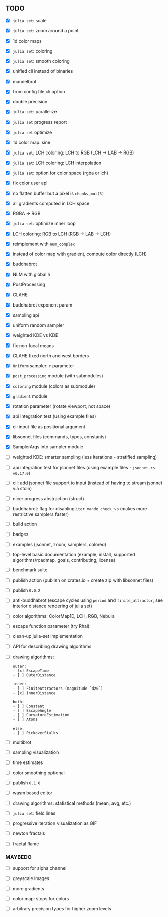 ## TODO

* [x] `julia set`: scale

* [x] `julia set`: zoom around a point

* [x] 1d color maps

* [x] `julia set`: coloring

* [x] `julia set`: smooth coloring

* [x] unified cli instead of binaries

* [x] mandelbrot

* [x] from config file cli option

* [x] double precision

* [x] `julia set`: parallelize

* [x] `julia set` progress report

* [x] `julia set` optimize

* [x] 1d color map: sine

* [x] `julia set`: LCH coloring: LCH to RGB (LCH -> LAB -> RGB)

* [x] `julia set`: LCH coloring: LCH interpolation

* [x] `julia set`: option for color space (rgba or lch)

* [x] fix color user api

* [x] no flatten buffer but a pixel is `chunks_mut(3)`

* [x] all gradients computed in LCH space

* [x] RGBA -> RGB

* [x] `julia set`: optimize inner loop

* [x] LCH coloring: RGB to LCH (RGB -> LAB -> LCH)

* [x] reimplement with `num_complex`

* [x] instead of color map with gradient, compute color directly (LCH)

* [x] buddhabrot

* [x] NLM with global h

* [x] PostProcessing

* [x] CLAHE

* [x] buddhabrot exponent param

* [x] sampling api

* [x] uniform random sampler

* [x] weighted KDE vs KDE

* [x] fix non-local means 

* [x] CLAHE fixed north and west borders

* [x] `Uniform` sampler: `r` parameter

* [x] `post_processing` module (with submodules)

* [x] `coloring` module (colors as submodule)

* [x] `gradient` module

* [x] rotation parameter (rotate viewport, not space)

* [x] api integration test (using example files)

* [x] cli input file as positional argument

* [x] libsonnet files (commands, types, constants)

* [x] SamplerArgs into sampler module

* [ ] weighted KDE: smarter sampling (less iterations - 
  stratified sampling)

* [ ] api integration test for jsonnet files 
  (using example files - `jsonnet-rs v0.17.0`)

* [ ] cli: add jsonnet file support to input (instead of having to
  stream jsonnet via stdin)

* [ ] nicer progress abstraction (struct)

* [ ] buddhabrot: flag for disabling `iter_mande_check_vp` (makes more
  restrictive samplers faster)

* [ ] build action

* [ ] badges

* [ ] examples (jsonnet, zoom, samplers, colored)

* [ ] top-level basic documentation (example, install, 
  supported algorithms/roadmap, goals, contributing, 
  license)

* [ ] benchmark suite

* [ ] publish action (publish on crates.io + create zip 
  with libsonnet files)

* [ ] publish `0.0.2`

* [ ] anti-buddhabrot (escape cycles using `period` and 
  `finite_attractor`, see interior distance rendering of julia set)

* [ ] color algorithms: ColorMap1D, LCH, RGB, Nebula

* [ ] escape function parameter (try Rhai)

* [ ] clean-up julia-set implementation

* [ ] API for describing drawing algorithms

* [ ] drawing algorithms: 
  
      outer: 
      - [x] EscapeTime
      - [ ] OuterDistance
    
      inner:
      - [ ] FiniteAttractors (magnitude `dz0`)
      - [x] InnerDistance

      both:
      - [ ] Constant
      - [ ] EscapeAngle
      - [ ] CurvatureEstimation
      - [ ] Atoms

      else:
      - [ ] PickoverStalks

* [ ] multibrot

* [ ] sampling visualization

* [ ] time estimates

* [ ] color smoothing optional

* [ ] publish `0.1.0`

* [ ] wasm based editor

* [ ] drawing algorithms: statistical methods (mean, avg, etc.)

* [ ] `julia set`: field lines

* [ ] progressive iteration visualization as GIF

* [ ] newton fractals

* [ ] fractal flame


### MAYBEDO

* [ ] support for alpha channel

* [ ] greyscale images

* [ ] more gradients

* [ ] color map: stops for colors

* [ ] arbitrary precision types for higher zoom levels
